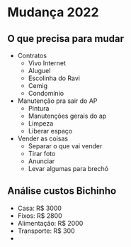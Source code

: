 # Mudança 2022

## O que precisa para mudar
- Contratos
	- Vivo Internet
	- Aluguel
	- Escolinha do Ravi
	- Cemig
	- Condomínio
- Manutenção pra sair do AP
	- Pintura
	- Manutenções gerais do ap
	- Limpeza
	- Liberar espaço
-  Vender as coisas
	- Separar o que vai vender
	- Tirar foto
	- Anunciar
	- Levar algumas para brechó


## Análise custos Bichinho
- Casa: R$ 3000
- Fixos: R$ 2800
- Alimentação: R$ 2000
- Transporte: R$ 300
- 